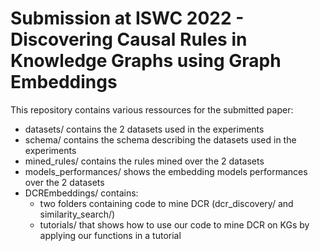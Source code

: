 # Submission at ISWC 2022 - Discovering Causal Rules in Knowledge Graphs using Graph Embeddings

This repository contains various ressources for the submitted paper:
- datasets/ contains the 2 datasets used in the experiments
- schema/ contains the schema describing the datasets used in the experiments
- mined_rules/ contains the rules mined over the 2 datasets
- models_performances/ shows the embedding models performances over the 2 datasets
- DCREmbeddings/ contains:
    - two folders containing code to mine DCR (dcr_discovery/ and similarity_search/)
    - tutorials/ that shows how to use our code to mine DCR on KGs by applying our functions in a tutorial
